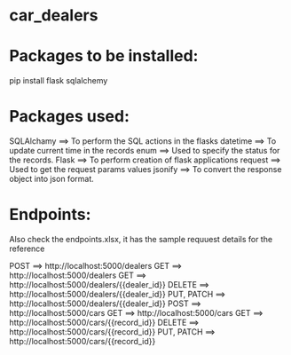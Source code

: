 # car_dealers

Packages to be installed:
=========================
pip install flask sqlalchemy


Packages used:
=============
SQLAlchamy ==> To perform the SQL actions in the flasks
datetime   ==> To update current time in the records
enum       ==> Used to specify the status for the records.
Flask      ==> To perform creation of flask applications 
request    ==> Used to get the request params values
jsonify    ==> To convert the response object into json format.

Endpoints:
==========
Also check the endpoints.xlsx, it has the sample requuest details for the reference

POST	     ==> http://localhost:5000/dealers
GET	       ==> http://localhost:5000/dealers
GET	       ==> http://localhost:5000/dealers/{{dealer_id}}
DELETE     ==> http://localhost:5000/dealers/{{dealer_id}}
PUT, PATCH ==> http://localhost:5000/dealers/{{dealer_id}}
POST	     ==> http://localhost:5000/cars
GET	       ==> http://localhost:5000/cars
GET	       ==> http://localhost:5000/cars/{{record_id}}
DELETE	   ==> http://localhost:5000/cars/{{record_id}}
PUT, PATCH ==> http://localhost:5000/cars/{{record_id}}

